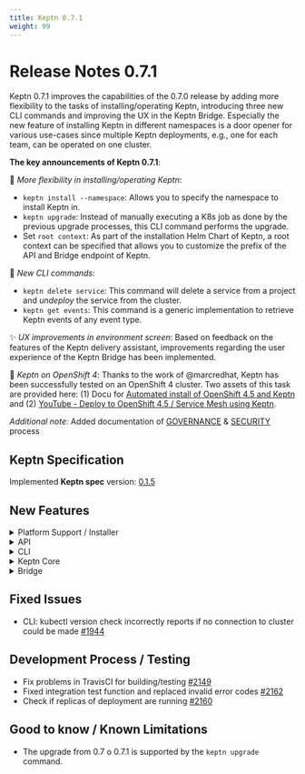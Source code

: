 ```yaml
---
title: Keptn 0.7.1
weight: 99
---
```


# Release Notes 0.7.1

Keptn 0.7.1 improves the capabilities of the 0.7.0 release by adding more flexibility to the tasks of installing/operating Keptn, introducing three new CLI commands and improving the UX in the Keptn Bridge. Especially the new feature of installing Keptn in different namespaces is a door opener for various use-cases since multiple Keptn deployments, e.g., one for each team, can be operated on one cluster. 

**The key announcements of Keptn 0.7.1**:

:star2: *More flexibility in installing/operating Keptn*: 
- `keptn install --namespace`: Allows you to specify the namespace to install Keptn in. 
- `keptn upgrade`: Instead of manually executing a K8s job as done by the previous upgrade processes, this CLI command performs the upgrade. 
- Set `root context`: As part of the installation Helm Chart of Keptn, a root context can be specified that allows you to customize the prefix of the API and Bridge endpoint of Keptn. 

:rocket: *New CLI commands*:
- `keptn delete service`: This command will delete a service from a project and *undeploy* the service from the cluster. 
- `keptn get events`: This command is a generic implementation to retrieve Keptn events of any event type.  

:sparkles: *UX improvements in environment screen*: Based on feedback on the features of the Keptn delivery assistant, improvements regarding the user experience of the Keptn Bridge has been implemented.

:tada: *Keptn on OpenShift 4*: Thanks to the work of @marcredhat, Keptn has been successfully tested on an OpenShift 4 cluster. Two assets of this task are provided here: (1) Docu for [Automated install of OpenShift 4.5 and Keptn](https://github.com/marcredhat/crcdemos/tree/master/keptn) and (2) [YouTube - Deploy to OpenShift 4.5 / Service Mesh using Keptn](https://www.youtube.com/watch?v=ji03EjFx6CA). 

*Additional note:* Added documentation of [GOVERNANCE](https://github.com/keptn/keptn/blob/0.7.1/GOVERNANCE.md) & [SECURITY](https://github.com/keptn/keptn/blob/0.7.1/GOVERNANCE.md) process

## Keptn Specification

Implemented **Keptn spec** version: [0.1.5](https://github.com/keptn/spec/tree/0.1.5)

## New Features

<details><summary>Platform Support / Installer</summary>
<p>

- Keptn on OpenShift 4 [#2157](https://github.com/keptn/keptn/issues/2157)
- Install Keptn in a namespace other than keptn using: `keptn install --namespace=` [#2195](https://github.com/keptn/keptn/issues/2195)
- Upgrade Keptn from 0.7 to 0.7.1 using: `keptn upgrade` [#2234](https://github.com/keptn/keptn/issues/2234)
- Make StorageClass and PersistentVolumeClaim configurable in Keptn installer [#2190](https://github.com/keptn/keptn/issues/2190)
- Allow to install Keptn with prefix in path (aka. context root) [#2124](https://github.com/keptn/keptn/issues/2124)

</p>
</details>

<details><summary>API</summary>
<p>

- Return 404 from `/event` endpoint when no event is found [#1655](https://github.com/keptn/keptn/issues/1655)

</p>
</details>

<details><summary>CLI</summary>
<p>

- `keptn delete` to delete a service from a Keptn project [#2199](https://github.com/keptn/keptn/issues/2199)
- Properly format the output of `keptn get event` command [#2207](https://github.com/keptn/keptn/issues/2207)
- `keptn get event` to get an event of any event type [#2171](https://github.com/keptn/keptn/issues/2171)
- `keptn add-resource` checks the number of arguments before executing the command [#1735](https://github.com/keptn/keptn/issues/1735)
- Immediately return an error if kube server version check error [#1944](https://github.com/keptn/keptn/issues/1944)
- Review of the description of all Keptn CLI commands [#1718](https://github.com/keptn/keptn/issues/1718)

</p>
</details>

<details><summary>Keptn Core</summary>
<p>

- *helm-service*:
  - Delete a service from the cluster when deleting it from a project [#2201](https://github.com/keptn/keptn/issues/2201)

- *lighthouse-service*: 
  - Mark info SLI correctly when empty pass/warning array is provided [#2231](https://github.com/keptn/keptn/issues/2231)
  - Change the comparison strategy to match the full quality gate result [#2224](https://github.com/keptn/keptn/issues/2224)

</p>
</details>

<details><summary>Bridge</summary>
<p>

- Fonts are corretly loaded when a root context is used for Bridge [#2174](https://github.com/keptn/keptn/issues/2174)
- Labels are clickable when containing a URL as value [#2061](https://github.com/keptn/keptn/issues/2061)
- Icons in stage tile and labels work as filter [#2087](https://github.com/keptn/keptn/issues/2087)
- Provide API token and `keptn auth` command in user menu [#2197](https://github.com/keptn/keptn/issues/2197)
- Show remediation workflow in environment screen [#2085](https://github.com/keptn/keptn/issues/2085)
- Show failed quality gates in environment screen [#2086](https://github.com/keptn/keptn/issues/2086)
- Fixed misleading message in bridge if no deployment was done but evaluations happened [#2112](https://github.com/keptn/keptn/issues/2112)
- Improved color-coding in Keptn Bridge for `problem.resolved` event [#2139](https://github.com/keptn/keptn/issues/2139)
- Provider better indication and workflow for artifacts waiting for approval [#2142](https://github.com/keptn/keptn/issues/2142)
- Fix wrong version in environments overview when evaluation failed [#2133](https://github.com/keptn/keptn/issues/2133)
- Set height for evaluation chart and maxHeight for legend [#2150](https://github.com/keptn/keptn/issues/2150)
- Expand service tile automatically if there is an open approval [#2151](https://github.com/keptn/keptn/issues/2151)
- Show labels in event payload [#2138](https://github.com/keptn/keptn/issues/2138)
- Bridge code refactoring tasks: [#2000](https://github.com/keptn/keptn/issues/2000), [#2011](https://github.com/keptn/keptn/issues/2011), [#2012](https://github.com/keptn/keptn/issues/2012)

</p>
</details>

## Fixed Issues

- CLI: kubectl version check incorrectly reports if no connection to cluster could be made [#1944](https://github.com/keptn/keptn/issues/1944)

## Development Process / Testing

- Fix problems in TravisCI for building/testing [#2149](https://github.com/keptn/keptn/issues/2149)
- Fixed integration test function and replaced invalid error codes [#2162](https://github.com/keptn/keptn/issues/2162)
- Check if replicas of deployment are running [#2160](https://github.com/keptn/keptn/issues/2160)

## Good to know / Known Limitations

- The upgrade from 0.7 o 0.7.1 is supported by the `keptn upgrade` command.
